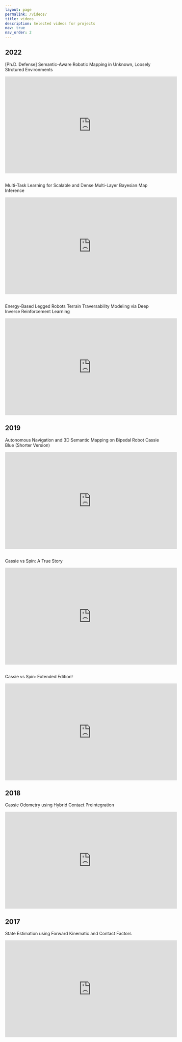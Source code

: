 ```yaml
---
layout: page
permalink: /videos/
title: videos
description: Selected videos for projects
nav: true
nav_order: 2
---
```


<div class="publications">

  <h2 class="year">2022</h2>
  <div class="row">
  <div class="col-sm-9">
  <div class="title">[Ph.D. Defense] Semantic-Aware Robotic Mapping in Unknown, Loosely Strctured Environments</div>
  <p></p>
  <iframe width="560" height="315" src="https://www.youtube.com/embed/YMMSnOUpT6k" title="YouTube video player" frameborder="0" allow="accelerometer; autoplay; clipboard-write; encrypted-media; gyroscope; picture-in-picture" allowfullscreen></iframe>
  </div>
  </div>

  <div class="row" id="9872320">
  <div class="col-sm-9">
  <p style="margin-top:30px"></p>
  <div class="title">Multi-Task Learning for Scalable and Dense Multi-Layer Bayesian Map Inference</div>
  <p></p>
  <iframe width="560" height="315" src="https://www.youtube.com/embed/WnFUGLBmHzc" title="YouTube video player" frameborder="0" allow="accelerometer; autoplay; clipboard-write; encrypted-media; gyroscope; picture-in-picture" allowfullscreen></iframe> 
  </div>
  </div>

  <div class="row" id="9813568">
  <div class="col-sm-9">
  <p style="margin-top:30px"></p>
  <div class="title">Energy-Based Legged Robots Terrain Traversability Modeling via Deep Inverse Reinforcement Learning</div>
  <p></p>
  <iframe width="560" height="315" src="https://www.youtube.com/embed/rZr85nY9-j8" title="YouTube video player" frameborder="0" allow="accelerometer; autoplay; clipboard-write; encrypted-media; gyroscope; picture-in-picture" allowfullscreen></iframe>
  </div>
  </div>

  <h2 class="year">2019</h2>
  <div class="row" id="8954837">
  <div class="col-sm-9">
  <div class="title">Autonomous Navigation and 3D Semantic Mapping on Bipedal Robot Cassie Blue (Shorter Version)</div>
  <p></p>
  <iframe width="560" height="315" src="https://www.youtube.com/embed/uFyT8zCg1Kk" title="YouTube video player" frameborder="0" allow="accelerometer; autoplay; clipboard-write; encrypted-media; gyroscope; picture-in-picture" allowfullscreen></iframe>
  </div>
  </div>

  <div class="row">
  <div class="col-sm-9">
  <p style="margin-top:30px"></p>
  <div class="title">Cassie vs Spin: A True Story</div>
  <p></p>
  <iframe width="560" height="315" src="https://www.youtube.com/embed/f-FvcHOQXPc" title="YouTube video player" frameborder="0" allow="accelerometer; autoplay; clipboard-write; encrypted-media; gyroscope; picture-in-picture" allowfullscreen></iframe>
  </div>
  </div>

  <div class="row">
  <div class="col-sm-9">
  <p style="margin-top:30px"></p>
  <div class="title">Cassie vs Spin: Extended Edition!</div>
  <p></p>
  <iframe width="560" height="315" src="https://www.youtube.com/embed/PPwh74QP65E" title="YouTube video player" frameborder="0" allow="accelerometer; autoplay; clipboard-write; encrypted-media; gyroscope; picture-in-picture" allowfullscreen></iframe>
  </div>
  </div>

 <h2 class="year">2018</h2>
 <div class="row" id="8593801">
 <div class="col-sm-9">
 <div class="title">Cassie Odometry using Hybrid Contact Preintegration</div>
 <p></p>
 <iframe width="560" height="315" src="https://www.youtube.com/embed/WDPhdl5g2MQ" title="YouTube video player" frameborder="0" allow="accelerometer; autoplay; clipboard-write; encrypted-media; gyroscope; picture-in-picture" allowfullscreen></iframe>
 </div>
 </div>

 <h2 class="year">2017</h2>
 <div class="row" id="8460748">
 <div class="col-sm-9">
 <div class="title">State Estimation using Forward Kinematic and Contact Factors</div>
 <p></p>
 <iframe width="560" height="315" src="https://www.youtube.com/embed/QnFoMR47OBI" title="YouTube video player" frameborder="0" allow="accelerometer; autoplay; clipboard-write; encrypted-media; gyroscope; picture-in-picture" allowfullscreen></iframe>
 </div>
 </div>

</div>
